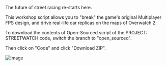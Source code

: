 The future of street racing re-starts here.

This workshop script allows you to "break" the game's original Multiplayer FPS design, and drive real-life car replicas on the maps of Overwatch 2.

To download the contents of Open-Sourced script of the PROJECT: STREETWATCH code, switch the branch to "open_sourced".

Then click on "Code" and click "Download ZIP".

![image](https://github.com/GraczCourier/Project_Streetwatch_Open_Sourced/assets/52705052/e5766d04-933c-4622-ab6b-e8b774ca3f44)
